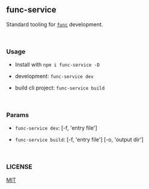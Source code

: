 ## func-service

Standard tooling for [`func`](https://github.com/wittbulter/func) development.

<br/>

### Usage

  - Install with `npm i func-service -D`

  - development: `func-service dev`
  
  - build cli project: `func-service build`
  
<br/>

### Params

  - `func-service dev`: [-f, 'entry file']
  
  - `func-service build`: [-f, 'entry file'] [-o, 'output dir']

<br/>

### LICENSE
[MIT](./LICENSE)
